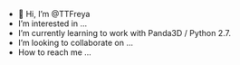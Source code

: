 - 👋 Hi, I’m @TTFreya
- I’m interested in ...
- I’m currently learning to work with Panda3D / Python 2.7.
- I’m looking to collaborate on ...
- How to reach me ...

<!---
TTFreya/TTFreya is a ✨ special ✨ repository because its `README.md` (this file) appears on your GitHub profile.
You can click the Preview link to take a look at your changes.
--->
